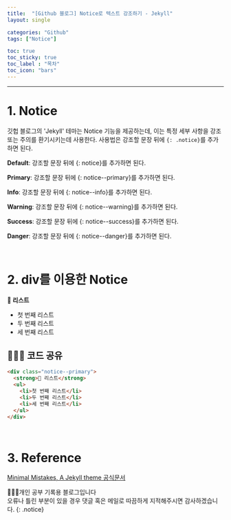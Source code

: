 ```yaml
---
title:  "[Github 블로그] Notice로 텍스트 강조하기 - Jekyll"
layout: single

categories: "Github"
tags: ["Notice"]

toc: true
toc_sticky: true
toc_label : "목차"
toc_icon: "bars"
---
```


***

# 1. Notice
깃헙 블로그의 'Jekyll' 테마는 Notice 기능을 제공하는데, 이는 특정 세부 사항을 강조 또는 주의를 환기시키는데 사용한다. 사용법은 강조할 문장 뒤에 ```{: .notice}```를 추가하면 된다.

<div class="notice">
  <p><strong>Default</strong>: 강조할 문장 뒤에 {: notice}를 추가하면 된다.</p>
<div>

<div class="notice--primary">
  <p><strong>Primary</strong>: 강조할 문장 뒤에 {: notice--primary}를 추가하면 된다.</p>
<div>

<div class="notice--info">
  <p><strong>Info</strong>: 강조할 문장 뒤에 {: notice--info}를 추가하면 된다.</p>
<div>

<div class="notice--warning">
  <p><strong>Warning</strong>: 강조할 문장 뒤에 {: notice--warning}를 추가하면 된다.</p>
<div>

<div class="notice--success">
  <p><strong>Success</strong>: 강조할 문장 뒤에 {: notice--success}를 추가하면 된다.</p>
<div>

<div class="notice--danger">
  <p><strong>Danger</strong>: 강조할 문장 뒤에 {: notice--danger}를 추가하면 된다.</p>
<div>

<br>

# 2. div를 이용한 Notice

<div class="notice--primary">
  <strong>📝 리스트</strong>
  <ul>
    <li>첫 번째 리스트</li>
    <li>두 번째 리스트</li>
    <li>세 번째 리스트</li>
  </ul>
</div>

## 👩🏻‍💻 코드 공유
```html
<div class="notice--primary">
  <strong>📝 리스트</strong>
  <ul>
    <li>첫 번째 리스트</li>
    <li>두 번째 리스트</li>
    <li>세 번째 리스트</li>
  </ul>
</div>
```

<br>

# 3. Reference
[Minimal Mistakes, A Jekyll theme 공식문서](https://mmistakes.github.io/minimal-mistakes/post%20formats/post-notice/)

👩🏻‍💻개인 공부 기록용 블로그입니다
<br>오류나 틀린 부분이 있을 경우 댓글 혹은 메일로 따끔하게 지적해주시면 감사하겠습니다.
{: .notice}